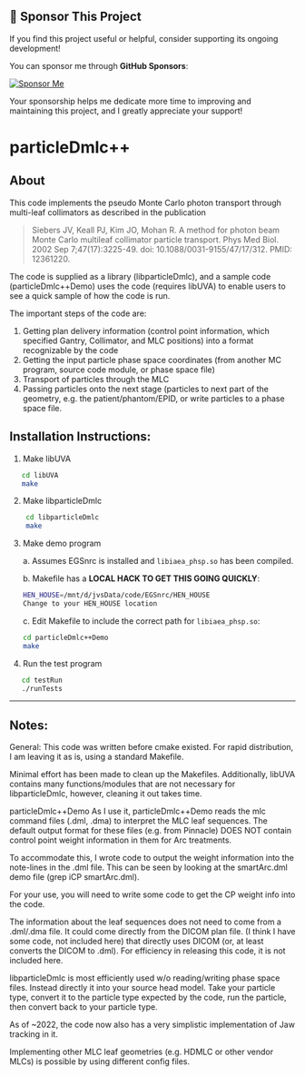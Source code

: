 
## 💖 Sponsor This Project

If you find this project useful or helpful, consider supporting its ongoing development!

You can sponsor me through **GitHub Sponsors**:

[![Sponsor Me](https://img.shields.io/badge/Sponsor-✨-ff69b4?style=for-the-badge&logo=github)](https://github.com/sponsors/jvsiebers)

Your sponsorship helps me dedicate more time to improving and maintaining this project, and I greatly appreciate your support!





# particleDmlc++
## About
This code implements the pseudo Monte Carlo photon transport through multi-leaf collimators as described in the publication

> Siebers JV, Keall PJ, Kim JO, Mohan R. A method for photon beam Monte Carlo multileaf collimator particle transport. 
> Phys Med Biol. 2002 Sep 7;47(17):3225-49. doi: 10.1088/0031-9155/47/17/312. PMID: 12361220.

The code is supplied as a library (libparticleDmlc), and a sample code (particleDmlc++Demo) uses the code (requires libUVA) 
to enable users to see a quick sample of how the code is run.

The important steps of the code are:
1. Getting plan delivery information (control point information, which specified Gantry, Collimator, and MLC positions) into a format recognizable by the code
2. Getting the input particle phase space coordinates (from another MC program, source code module, or phase space file)
3. Transport of particles through the MLC
4. Passing particles onto the next stage (particles to next part of the geometry, e.g. the patient/phantom/EPID, or write particles to a phase space file. 


## Installation Instructions:

1. Make libUVA
```bash
   cd libUVA
   make
```
2. Make libparticleDmlc 
```bash
    cd libparticleDmlc 
    make
```
3. Make demo program

   a. Assumes EGSnrc is installed and `libiaea_phsp.so` has been compiled.

   b. Makefile has a **LOCAL HACK TO GET THIS GOING QUICKLY**:
      ```bash
      HEN_HOUSE=/mnt/d/jvsData/code/EGSnrc/HEN_HOUSE
      Change to your HEN_HOUSE location
      ```

   c. Edit Makefile to include the correct path for `libiaea_phsp.so`:
      ```bash
      cd particleDmlc++Demo
      make
      ```

4. Run the test program
```bash
   cd testRun
   ./runTests
   ```


-------------------------------------------------------
Notes:
-------------------------------------------------------
General:
This code was written before cmake existed.  For rapid distribution, I am leaving it as is, using a standard
Makefile.

Minimal effort has been made to clean up the Makefiles.  Additionally, libUVA contains many functions/modules that
are not necessary for libparticleDmlc, however, cleaning it out takes time.

particleDmlc++Demo
As I use it, particleDmlc++Demo reads the mlc command files (.dml, .dma) to interpret
the MLC leaf sequences.  The default output format for these files (e.g. from Pinnacle) DOES NOT contain
control point weight information in them for Arc treatments.

To accommodate this, I wrote code to output the weight information into the note-lines in the
.dml file.  This can be seen by looking at the smartArc.dml demo file (grep iCP smartArc.dml).

For your use, you will need to write some code to get the CP weight info into the code.

The information about the leaf sequences does not need to come from a .dml/.dma file.  It could come directly from the
DICOM plan file.  (I think I have some code, not included here) that directly uses DICOM (or, at least converts the
DICOM to .dml).    For efficiency in releasing this code, it is not included here.

libparticleDmlc is most efficiently used w/o reading/writing phase space files.  Instead directly it into your
source head model.  Take your particle type, convert it to the particle type expected by the code, run the particle,
then convert back to your particle type.

As of ~2022, the code now also has a very simplistic implementation of Jaw tracking in it.

Implementing other MLC leaf geometries (e.g. HDMLC or other vendor MLCs) is possible by using different config files.


